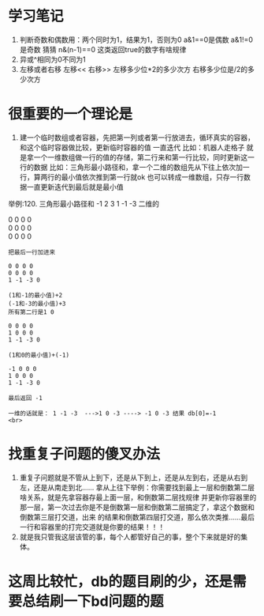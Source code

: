 # 学习笔记
1. 判断奇数和偶数用：两个同时为1，结果为1，否则为0
   a&1==0是偶数
   a&1!=0是奇数
   猜猜 n&(n-1)==0 这类返回true的数字有啥规律
2. 异或^相同为0不同为1
3. 左移或者右移 
   左移<<  右移>>
   左移多少位*2的多少次方
   右移多少位是/2的多少次方
   
# 很重要的一个理论是 
1. 建一个临时数组或者容器，先把第一列或者第一行放进去，循环真实的容器，和这个临时容器做比较，更新临时容器的值
   一直迭代
   比如：机器人走格子 就是拿一个一维数组做一行的值的存储，第二行来和第一行比较，同时更新这一行的数据
   比如：三角形最小路径和，拿一个二维的数组先从下往上依次加一行，算两行的最小值依次推到第一行就ok
        也可以转成一维数组，只存一行数据一直更新迭代到最后就是最小值
        
        
举例:120. 三角形最小路径和
-1
2 3
1 -1 -3
二维的
    
0 0 0 0
<br>
0 0 0 0
<br>
0 0 0 0
<br>
    
    把最后一行加进来
    
    0 0 0 0
    0 0 0 0
    1 -1 -3 0
    
    (1和-1的最小值)+2
    (-1和-3的最小值)+3
    所有第二行是1 0
    
    0 0 0 0
    1 0 0 0
    1 -1 -3 0
    
    (1和0的最小值)+(-1)
    
    -1 0 0 0
    1 0 0 0
    1 -1 -3 0    
    
    最后返回 -1
    
    一维的话就是： 1 -1 -3  --->1 0 -3 ----> -1 0 -3 结果 db[0]=-1
    <br>
# 找重复子问题的傻叉办法
1. 重复子问题就是不管从上到下，还是从下到上，还是从左到右，还是从右到左，还是从南走到北......
   拿从上往下举例：你需要找到最上一层和倒数第二层啥关系，就是先拿容器存最上面一层，和倒数第二层找规律
   并更新你容器里的那一层，第一次过去你是不是倒数第一层和倒数第二层搞定了，拿这个数据和倒数第三层打交道，出来
   的结果和倒数第四层打交道，那么依次类推......最后一行和容器里的打完交道就是你要的结果！！！
2. 就是我只管我这层该管的事，每个人都管好自己的事，整个下来就是好的集体。

# 这周比较忙，db的题目刷的少，还是需要总结刷一下bd问题的题

    
    
    
    
        
